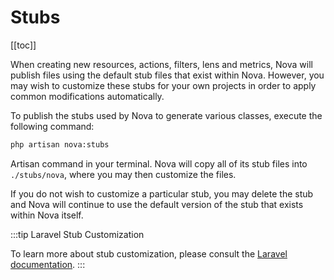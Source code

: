 # Stubs

[[toc]]


When creating new resources, actions, filters, lens and metrics, Nova will publish files using the default stub files that exist within Nova. However, you may wish to customize these stubs for your own projects in order to apply common modifications automatically.

To publish the stubs used by Nova to generate various classes, execute the following command:

```bash
php artisan nova:stubs
``` 

Artisan command in your terminal. Nova will copy all of its stub files into `./stubs/nova`, where you may then customize the files.

If you do not wish to customize a particular stub, you may delete the stub and Nova will continue to use the default version of the stub that exists within Nova itself.

:::tip Laravel Stub Customization

To learn more about stub customization, please consult the [Laravel documentation](https://laravel.com/docs/artisan#stub-customization).
:::
